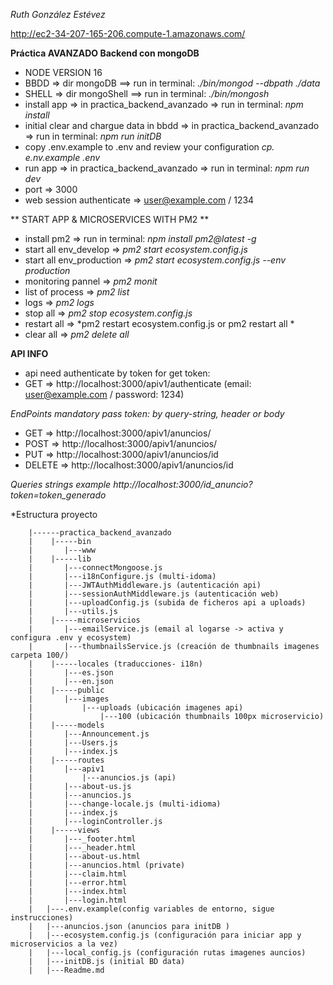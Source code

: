 *Ruth González Estévez*

http://ec2-34-207-165-206.compute-1.amazonaws.com/

**Práctica AVANZADO Backend con mongoDB**

 - NODE VERSION 16
 - BBDD => dir mongoDB ==> run in terminal:  *./bin/mongod --dbpath ./data*
 - SHELL => dir mongoShell ==> run in terminal:   *./bin/mongosh*
 - install app => in practica_backend_avanzado => run in terminal: *npm install*
 - initial clear and chargue data in bbdd => in practica_backend_avanzado => run in terminal: *npm run initDB*
 - copy .env.example to .env and review your configuration *cp. e.nv.example .env*
 - run app => in practica_backend_avanzado => run in terminal: *npm run dev*
 - port => 3000
 - web session authenticate => user@example.com / 1234

** START APP & MICROSERVICES WITH PM2 **
 - install pm2 =>  run in terminal:  *npm install pm2@latest -g*
 - start all env_develop => *pm2 start ecosystem.config.js*
 - start all env_production => *pm2 start ecosystem.config.js --env production*
 - monitoring pannel => *pm2 monit*
 - list of process => *pm2 list*
 - logs => *pm2 logs*
 - stop all => *pm2 stop ecosystem.config.js*
 - restart all => *pm2 restart ecosystem.config.js or pm2 restart all *
 - clear all => *pm2 delete all*

 
**API INFO**
 
 - api need authenticate by token for get token:
 - GET => http://localhost:3000/apiv1/authenticate (email: user@example.com / password: 1234)

  
  *EndPoints mandatory pass token: by query-string, header or body*

 - GET => http://localhost:3000/apiv1/anuncios/
 - POST => http://localhost:3000/apiv1/anuncios/
 - PUT => http://localhost:3000/apiv1/anuncios/id
 - DELETE => http://localhost:3000/apiv1/anuncios/id

 *Queries strings example*
 *http://localhost:3000/id_anuncio?token=token_generado*

*Estructura proyecto

        |------practica_backend_avanzado
        |    |-----bin
        |       |---www
        |    |-----lib
        |       |---connectMongoose.js
        |       |---i18nConfigure.js (multi-idoma)
        |       |---JWTAuthMiddleware.js (autenticación api)
        |       |---sessionAuthMiddleware.js (autenticación web)
        |       |---uploadConfig.js (subida de ficheros api a uploads)
        |       |---utils.js 
        |    |-----microservicios
        |       |---emailService.js (email al logarse -> activa y configura .env y ecosystem)
        |       |---thumbnailsService.js (creación de thumbnails imagenes carpeta 100/)       
        |    |-----locales (traducciones- i18n)
        |       |---es.json
        |       |---en.json
        |    |-----public 
        |       |---images
        |           |---uploads (ubicación imagenes api)
        |               |---100 (ubicación thumbnails 100px microservicio)
        |    |-----models
        |       |---Announcement.js
        |       |---Users.js
        |       |---index.js
        |    |-----routes
        |       |---apiv1
        |           |---anuncios.js (api)
        |       |---about-us.js
        |       |---anuncios.js
        |       |---change-locale.js (multi-idioma)
        |       |---index.js
        |       |---loginController.js
        |    |-----views
        |       |---_footer.html
        |       |---_header.html
        |       |---about-us.html
        |       |---anuncios.html (private)
        |       |---claim.html
        |       |---error.html
        |       |---index.html
        |       |---login.html
        |   |---.env.example(config variables de entorno, sigue instrucciones)
        |   |---anuncios.json (anuncios para initDB )
        |   |---ecosystem.config.js (configuración para iniciar app y microservicios a la vez)
        |   |---local_config.js (configuración rutas imagenes auncios)
        |   |---initDB.js (initial BD data)
        |   |---Readme.md
